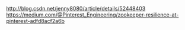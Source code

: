 




http://blog.csdn.net/jenny8080/article/details/52448403
https://medium.com/@Pinterest_Engineering/zookeeper-resilience-at-pinterest-adfd8acf2a6b
